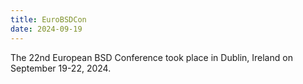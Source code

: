 ```yaml
---
title: EuroBSDCon
date: 2024-09-19
---
```

The 22nd European BSD Conference took place in Dublin, Ireland on September 19-22, 2024.
